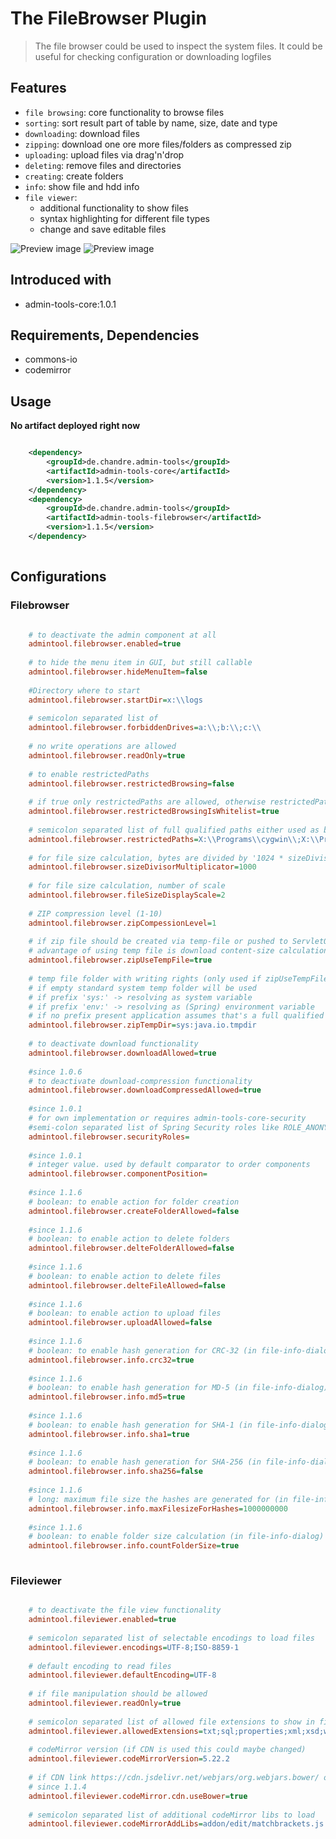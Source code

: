 # The FileBrowser Plugin
> The file browser could be used to inspect the system files. It could be useful for checking configuration or downloading logfiles

## Features
* `file browsing`: core functionality to browse files
* `sorting`: sort result part of table by name, size, date and type
* `downloading`: download files
* `zipping`: download one ore more files/folders as compressed zip
* `uploading`: upload files via drag'n'drop
* `deleting`: remove files and directories
* `creating`: create folders
* `info`: show file and hdd info
* `file viewer`: 
  * additional functionality to show files
  * syntax highlighting for different file types
  * change and save editable files   


![Preview image](doc/screen_filebrowser_org.png?raw=true "AdminTool FileBrowser UI")
![Preview image](doc/screen_fileviewer_org.png?raw=true "AdminTool FileViewer UI")
  
## Introduced with
* admin-tools-core:1.0.1

## Requirements, Dependencies
* commons-io
* codemirror

## Usage

**No artifact deployed right now** 

```xml

	<dependency>
		<groupId>de.chandre.admin-tools</groupId>
		<artifactId>admin-tools-core</artifactId>
		<version>1.1.5</version>
	</dependency>
	<dependency>
		<groupId>de.chandre.admin-tools</groupId>
		<artifactId>admin-tools-filebrowser</artifactId>
		<version>1.1.5</version>
	</dependency>
	
```

## Configurations

### Filebrowser
	
```ini

	# to deactivate the admin component at all
	admintool.filebrowser.enabled=true
	
	# to hide the menu item in GUI, but still callable
	admintool.filebrowser.hideMenuItem=false
	
	#Directory where to start
	admintool.filebrowser.startDir=x:\\logs
	
	# semicolon separated list of
	admintool.filebrowser.forbiddenDrives=a:\\;b:\\;c:\\
	
	# no write operations are allowed
	admintool.filebrowser.readOnly=true
	
	# to enable restrictedPaths
	admintool.filebrowser.restrictedBrowsing=false
	
	# if true only restrictedPaths are allowed, otherwise restrictedPaths are working as blacklist
	admintool.filebrowser.restrictedBrowsingIsWhitelist=true
	
	# semicolon separated list of full qualified paths either used as black or white list
	admintool.filebrowser.restrictedPaths=X:\\Programs\\cygwin\\;X:\\Programs\\cygwin64\\
	
	# for file size calculation, bytes are divided by '1024 * sizeDivisorMultiplicator ^ x'
	admintool.filebrowser.sizeDivisorMultiplicator=1000
	
	# for file size calculation, number of scale
	admintool.filebrowser.fileSizeDisplayScale=2
	
	# ZIP compression level (1-10)
	admintool.filebrowser.zipCompessionLevel=1
	
	# if zip file should be created via temp-file or pushed to ServletOutputStream directly
	# advantage of using temp file is download content-size calculation
	admintool.filebrowser.zipUseTempFile=true
	
	# temp file folder with writing rights (only used if zipUseTempFile=true)
	# if empty standard system temp folder will be used
	# if prefix 'sys:' -> resolving as system variable
	# if prefix 'env:' -> resolving as (Spring) environment variable
	# if no prefix present application assumes that's a full qualified path to temp directory
	admintool.filebrowser.zipTempDir=sys:java.io.tmpdir
	
	# to deactivate download functionality
	admintool.filebrowser.downloadAllowed=true
	
	#since 1.0.6
	# to deactivate download-compression functionality
	admintool.filebrowser.downloadCompressedAllowed=true
	
	#since 1.0.1
	# for own implementation or requires admin-tools-core-security
	#semi-colon separated list of Spring Security roles like ROLE_ANONYMOUS;ROLE_ADMIN
	admintool.filebrowser.securityRoles=
	
	#since 1.0.1
	# integer value. used by default comparator to order components
	admintool.filebrowser.componentPosition=
	
	#since 1.1.6
	# boolean: to enable action for folder creation
	admintool.filebrowser.createFolderAllowed=false
	
	#since 1.1.6
	# boolean: to enable action to delete folders
	admintool.filebrowser.delteFolderAllowed=false
	
	#since 1.1.6
	# boolean: to enable action to delete files
	admintool.filebrowser.delteFileAllowed=false
	
	#since 1.1.6
	# boolean: to enable action to upload files
	admintool.filebrowser.uploadAllowed=false
	
	#since 1.1.6
	# boolean: to enable hash generation for CRC-32 (in file-info-dialog)
	admintool.filebrowser.info.crc32=true
	
	#since 1.1.6
	# boolean: to enable hash generation for MD-5 (in file-info-dialog)
	admintool.filebrowser.info.md5=true
	
	#since 1.1.6
	# boolean: to enable hash generation for SHA-1 (in file-info-dialog)
	admintool.filebrowser.info.sha1=true
	
	#since 1.1.6
	# boolean: to enable hash generation for SHA-256 (in file-info-dialog)
	admintool.filebrowser.info.sha256=false
	
	#since 1.1.6
	# long: maximum file size the hashes are generated for (in file-info-dialog)
	admintool.filebrowser.info.maxFilesizeForHashes=1000000000
	
	#since 1.1.6
	# boolean: to enable folder size calculation (in file-info-dialog)
	admintool.filebrowser.info.countFolderSize=true
		
```

### Fileviewer

	
```ini

	# to deactivate the file view functionality
	admintool.fileviewer.enabled=true
	
	# semicolon separated list of selectable encodings to load files
	admintool.fileviewer.encodings=UTF-8;ISO-8859-1
	
	# default encoding to read files 
	admintool.fileviewer.defaultEncoding=UTF-8
	
	# if file manipulation should be allowed
	admintool.fileviewer.readOnly=true
	
	# semicolon separated list of allowed file extensions to show in file viewer
	admintool.fileviewer.allowedExtensions=txt;sql;properties;xml;xsd;wsdl;htm;html;css;js;log;md;sh;bat;cmd
	
	# codeMirror version (if CDN is used this could maybe changed)
	admintool.fileviewer.codeMirrorVersion=5.22.2
	
	# if CDN link https://cdn.jsdelivr.net/webjars/org.webjars.bower/ or https://cdn.jsdelivr.net/webjars/ should be used
	# since 1.1.4
	admintool.fileviewer.codeMirror.cdn.useBower=true
	
	# semicolon separated list of additional codeMirror libs to load 
	admintool.fileviewer.codeMirrorAddLibs=addon/edit/matchbrackets.js
		
```
